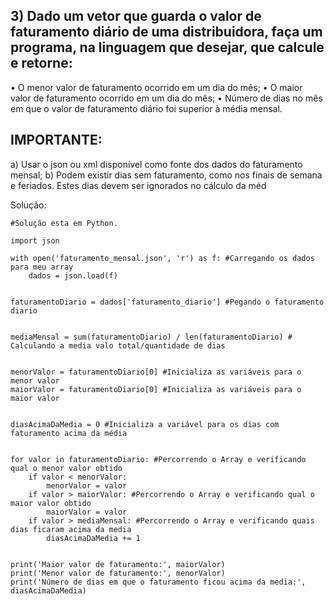 ## 3) Dado um vetor que guarda o valor de faturamento diário de uma distribuidora, faça um programa, na linguagem que desejar, que calcule e retorne:
• O menor valor de faturamento ocorrido em um dia do mês;
• O maior valor de faturamento ocorrido em um dia do mês;
• Número de dias no mês em que o valor de faturamento diário foi superior à média mensal.

## IMPORTANTE:

a) Usar o json ou xml disponível como fonte dos dados do faturamento mensal;
b) Podem existir dias sem faturamento, como nos finais de semana e feriados. Estes dias devem ser ignorados no cálculo da méd

Solução:

```
#Solução esta em Python.

import json

with open('faturamento_mensal.json', 'r') as f: #Carregando os dados para meu array
    dados = json.load(f)


faturamentoDiario = dados['faturamento_diario'] #Pegando o faturamento diario


mediaMensal = sum(faturamentoDiario) / len(faturamentoDiario) # Calculando a media valo total/quantidade de dias


menorValor = faturamentoDiario[0] #Inicializa as variáveis para o menor valor
maiorValor = faturamentoDiario[0] #Inicializa as variáveis para o maior valor


diasAcimaDaMedia = 0 #Inicializa a variável para os dias com faturamento acima da média


for valor in faturamentoDiario: #Percorrendo o Array e verificando qual o menor valor obtido
    if valor < menorValor:
        menorValor = valor
    if valor > maiorValor: #Percorrendo o Array e verificando qual o maior valor obtido
        maiorValor = valor
    if valor > mediaMensal: #Percorrendo o Array e verificando quais dias ficaram acima da media
        diasAcimaDaMedia += 1


print('Maior valor de faturamento:', maiorValor)
print('Menor valor de faturamento:', menorValor)
print('Número de dias em que o faturamento ficou acima da media:', diasAcimaDaMedia)

```
